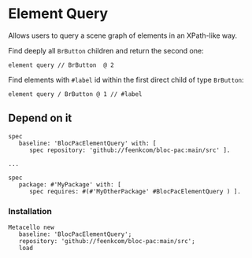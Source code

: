 # Element Query

Allows users to query a scene graph of elements in an XPath-like way.

Find deeply all `BrButton` children and return the second one:
```smalltalk
element query // BrButton  @ 2
```

Find elements with `#label` id within the first direct child of type `BrButton`:
```smalltalk
element query / BrButton @ 1 // #label
```

## Depend on it
```smalltalk
spec 
   baseline: 'BlocPacElementQuery' with: [
      spec repository: 'github://feenkcom/bloc-pac:main/src' ].

...

spec 
   package: #'MyPackage' with: [
      spec requires: #(#'MyOtherPackage' #BlocPacElementQuery ) ].
```


### Installation

```smalltalk
Metacello new
   baseline: 'BlocPacElementQuery';
   repository: 'github://feenkcom/bloc-pac:main/src';
   load
```